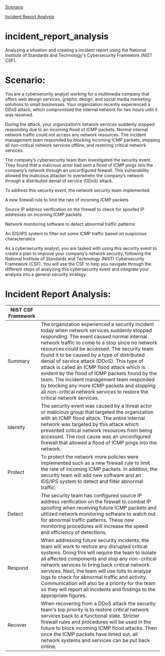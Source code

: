 [Scenario](#Scenario)

[Incident Report Analysis](#Incident_Report_Analysis)

# incident_report_analysis
Analyzing a situation and creating a incident report using the National Institute of Standards and Technology's Cybersecurity Framework (NIST CSF).

# Scenario:

You are a cybersecurity analyst working for a multimedia company that offers web design services, graphic design, and social media marketing solutions to small businesses. Your organization recently experienced a DDoS attack, which compromised the internal network for two hours until it was resolved.

During the attack, your organization’s network services suddenly stopped responding due to an incoming flood of ICMP packets. Normal internal network traffic could not access any network resources. The incident management team responded by blocking incoming ICMP packets, stopping all non-critical network services offline, and restoring critical network services. 

The company’s cybersecurity team then investigated the security event. They found that a malicious actor had sent a flood of ICMP pings into the company’s network through an unconfigured firewall. This vulnerability allowed the malicious attacker to overwhelm the company’s network through a distributed denial of service (DDoS) attack. 

To address this security event, the network security team implemented: 

A new firewall rule to limit the rate of incoming ICMP packets

Source IP address verification on the firewall to check for spoofed IP addresses on incoming ICMP packets

Network monitoring software to detect abnormal traffic patterns

An IDS/IPS system to filter out some ICMP traffic based on suspicious characteristics

As a cybersecurity analyst, you are tasked with using this security event to create a plan to improve your company’s network security, following the National Institute of Standards and Technology (NIST) Cybersecurity Framework (CSF). You will use the CSF to help you navigate through the different steps of analyzing this cybersecurity event and integrate your analysis into a general security strategy.

# Incident Report Analysis:

|    NIST CSF Framework      |          |
|----------------------------|----------|
| Summary  | The organization experienced a security incident today when network services suddenly stopped responding. The event caused normal internal network traffic to come to a stop since no network resources could be accessed. The security team found it to be caused by a type of distributed denial of service attack (DDoS). This type of attack is called an ICMP flood attack which is evident by the flood of ICMP packets found by the team. The incident management team responded by blocking any more ICMP packets and stopping all non-critical network services to restore the critical network services.   |
| Identify | The security event was caused by a threat actor or malicious group that targeted the organization with an ICMP flood attack. The entire internal network was targeted by this attack which prevented critical network resources from being accessed. The root cause was an unconfigured firewall that allowed a flood of ICMP pings into the network.   |
| Protect  | To protect the network more policies were implemented such as a new firewall rule to limit the rate of incoming ICMP packets. In addition, the security team will add new software and an IDS/IPS system to detect and filter abnormal traffic.   |
| Detect   | The security team has configured source IP address verification on the firewall to combat IP spoofing when receiving future ICMP packets and utilized network monitoring software to watch out for abnormal traffic patterns. These new monitoring procedures will increase the speed and efficiency of detections.  |
| Respond  | When addressing future security incidents, the team will work to restore any disrupted critical systems. Doing this will require the team to isolate all affected components and stop any non-critical network services to bring back critical network services. Next, the team will use tolls to analyze logs to check for abnormal traffic and activity. Communication will also be a priority for the team so they will report all incidents and findings to the appropriate figures.   |
| Recover  | When recovering from a DDoS attack the security team's top priority is to restore critical network services back to a functional state. Stricter firewall rules and procedures will be used in the future to block incoming ICMP flood attacks. Then once the ICMP packets have timed out, all network systems and services can be put back online.   |
